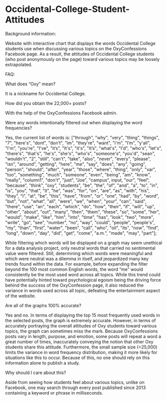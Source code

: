 # Occidental-College-Student-Attitudes
Background information:

Website with interactive chart that displays the words Occidental College students use when discussing various topics on the OxyConfessions Facebook page. As a result, the attitudes of Occidental College students (who post anonymously on the page) toward various topics may be loosely extrapolated.

FAQ:

What does “Oxy” mean?

It is a nickname for Occidental College.

How did you obtain the 22,000+ posts?

With the help of the OxyConfessions Facebook admin.

Were any words intentionally filtered out when displaying the word frequencies?

Yes, the current list of words is:
["through", "why", "very", "thing", "things", "7", "here's", "dont", "don’t", "im", "they're", "want", "i'm", "I’m", "y'all", "I'm", "you're", "I've", "it’s", "It's", "it's", "It’s", "what's", "I'd", "who's", "let's", "there's", "that's", "he's", "she's", "who's", "someone's", "you'd", "sean", "wouldn't", "2", "still", "can't", "take", "also", "never", "every", "please", "isn", "around", "getting", "here", "me", "say", "does", "any", "going", "person", "should", "after", "year", "those", "where", "thing", "only", "var", "too", "something", "much", "someone", "even", "being", "am", "know", "really", "column1", "don't", "just", "Joe", "campus", input, "our", "feel", "because", "think", "oxy", "students", "be", "the", "of", "and", "a", "to", "in", "is", "you", "that", "it", "he", "was", "for", "on", "are", "as", "with", "his", "they", "I", "at", "be", "this", "have", "from", "or", "one", "had", "by", "word", "but", "not", "what", "all", "were", "we", "when", "your", "can", "said", "there", "use", "an", "each", "which", "do", "how", "their", "if", "will", "up", "other", "about", "out", "many", "then", "them", "these", "so", "some", "her", "would", "make", "like", "him", "into", "time", "has", "look", "two", "more", "write", "go", "see", "number", "no", "way", "could", "people", "people's", "my", "than", "first", "water", "been", "call", "who", "oil", "its", "now", "find", "long", "down", "day", "did", "get", "come", "a.m.", "made", "may", "part"];

While filtering which words will be displayed on a graph may seem unethical for a data analysis project, only neutral words that carried no sentimental value were filtered. Still, determining which words were meaningful and which were neutral was a dilemma in itself, and jeopardized many key trends found within the data. For example, before expanding the filter beyond the 100 most common English words, the word “me” would consistently be the most used word across all topics. While this trend could have potentially hinted toward psychological egoism being the driving force behind the success of the OxyConfession page, it also reduced the variance in words used across all topic, defeating the entertainment aspect of the website.

Are all of the graphs 100% accurate?

Yes and no. In terms of displaying the top 15 most frequently used words in the selected posts, the graph is extremely accurate. However, in terms of accurately portraying the overall attitudes of Oxy students toward various topics, the graph can sometimes miss the mark. Because OxyConfessions posts vary in length, purpose, and emotion, some posts will repeat a word a great number of times, inaccurately conveying the notion that other Oxy students share this attitude. Furthermore, the small sample size (<25,000) limits the variance in word frequency distribution, making it more likely for situations like this to occur. Because of this, no one should rely on this information alone to publish a study.

Why should I care about this?

Aside from seeing how students feel about various topics, unlike on Facebook, one may search through every post published since 2013 containing a keyword or phrase in milliseconds.

